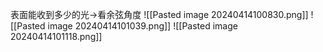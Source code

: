 表面能收到多少的光->看余弦角度
![[Pasted image 20240414100830.png]]
![[Pasted image 20240414101039.png]]
![[Pasted image 20240414101118.png]]